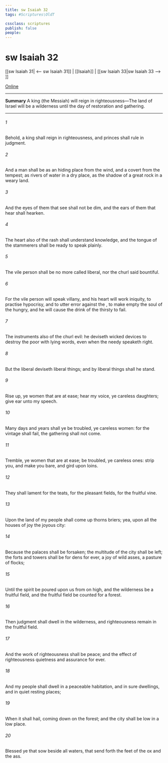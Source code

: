 ```yaml
---
title: sw Isaiah 32
tags: #Scriptures\OldT

cssclass: scriptures
publish: false
people:
---
```


# sw Isaiah 32
[[sw Isaiah 31| <-- sw Isaiah 31]] | [[Isaiah]] | [[sw Isaiah 33|sw Isaiah 33 --> ]]

[Online](https://churchofjesuschrist.org/study/scriptures/ot/isa/32?lang=eng)

---
__Summary__
A king (the Messiah) will reign in righteousness—The land of Israel will be a wilderness until the day of restoration and gathering.

---
###### 1 
Behold, a king shall reign in righteousness, and princes shall rule in judgment.

###### 2 
And a man shall be as an hiding place from the wind, and a covert from the tempest; as rivers of water in a dry place, as the shadow of a great rock in a weary land.

###### 3 
And the eyes of them that see shall not be dim, and the ears of them that hear shall hearken.

###### 4 
The heart also of the rash shall understand knowledge, and the tongue of the stammerers shall be ready to speak plainly.

###### 5 
The vile person shall be no more called liberal, nor the churl said  bountiful.

###### 6 
For the vile person will speak villany, and his heart will work iniquity, to practise hypocrisy, and to utter error against the , to make empty the soul of the hungry, and he will cause the drink of the thirsty to fail.

###### 7 
The instruments also of the churl  evil: he deviseth wicked devices to destroy the poor with lying words, even when the needy speaketh right.

###### 8 
But the liberal deviseth liberal things; and by liberal things shall he stand.

###### 9 
Rise up, ye women that are at ease; hear my voice, ye careless daughters; give ear unto my speech.

###### 10 
Many days and years shall ye be troubled, ye careless women: for the vintage shall fail, the gathering shall not come.

###### 11 
Tremble, ye women that are at ease; be troubled, ye careless ones: strip you, and make you bare, and gird  upon  loins.

###### 12 
They shall lament for the teats, for the pleasant fields, for the fruitful vine.

###### 13 
Upon the land of my people shall come up thorns  briers; yea, upon all the houses of joy  the joyous city:

###### 14 
Because the palaces shall be forsaken; the multitude of the city shall be left; the forts and towers shall be for dens for ever, a joy of wild asses, a pasture of flocks;

###### 15 
Until the spirit be poured upon us from on high, and the wilderness be a fruitful field, and the fruitful field be counted for a forest.

###### 16 
Then judgment shall dwell in the wilderness, and righteousness remain in the fruitful field.

###### 17 
And the work of righteousness shall be peace; and the effect of righteousness quietness and assurance for ever.

###### 18 
And my people shall dwell in a peaceable habitation, and in sure dwellings, and in quiet resting places;

###### 19 
When it shall hail, coming down on the forest; and the city shall be low in a low place.

###### 20 
Blessed  ye that sow beside all waters, that send forth  the feet of the ox and the ass.

